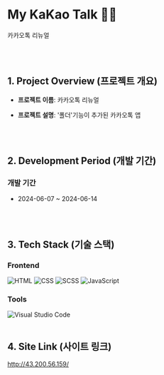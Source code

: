 # My KaKao Talk 💬📂
카카오톡 리뉴얼 


<br><br>  


## 1. Project Overview (프로젝트 개요)  


- **프로젝트 이름**: 카카오톡 리뉴얼


- **프로젝트 설명**: '폴더'기능이 추가된 카카오톡 앱 

<br><br>  


## 2. Development Period (개발 기간)

### 개발 기간
-  2024-06-07 ~ 2024-06-14


<br><br>  


## 3. Tech Stack (기술 스택)

### Frontend
![HTML](https://img.shields.io/badge/HTML-E34F26?style=for-the-badge&logo=html5&logoColor=white)
![CSS](https://img.shields.io/badge/CSS-1572B6?style=for-the-badge&logo=css3&logoColor=white)
![SCSS](https://img.shields.io/badge/SCSS-CC6699?style=for-the-badge&logo=sass&logoColor=white)
![JavaScript](https://img.shields.io/badge/JavaScript-F7DF1E?style=for-the-badge&logo=javascript&logoColor=black)


### Tools
![Visual Studio Code](https://img.shields.io/badge/VS%20Code-007ACC?style=for-the-badge&logo=visual-studio-code&logoColor=white)
<br><br>

## 4. Site Link (사이트 링크)
http://43.200.56.159/

<br><br>
